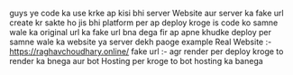 guys ye code ka use krke ap kisi bhi server Website aur server ka fake url create kr sakte ho
jis bhi platform per ap deploy kroge is code ko samne wale ka original url ka fake url bna dega fir ap apne khudke deploy per samne wale ka website ya server dekh paoge 
example 
Real Website :- https://raghavchoudhary.online/
fake url :- agr render per deploy kroge to render ka bnega aur bot Hosting per kroge to bot hosting ka banega
